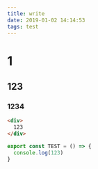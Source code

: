 ```yaml
---
title: write
date: 2019-01-02 14:14:53
tags: test
---
```


# 1
## 123
### 1234

```html
<div>
  123
</div>
```

```javascript
export const TEST = () => {
  console.log(123)
}
```

